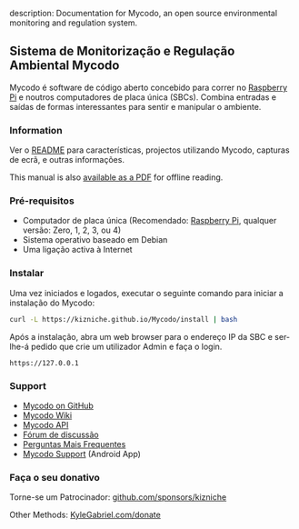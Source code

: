 description: Documentation for Mycodo, an open source environmental monitoring and regulation system.

## Sistema de Monitorização e Regulação Ambiental Mycodo

Mycodo é software de código aberto concebido para correr no [Raspberry Pi](https://en.wikipedia.org/wiki/Raspberry_Pi) e noutros computadores de placa única (SBCs). Combina entradas e saídas de formas interessantes para sentir e manipular o ambiente.

### Information

Ver o [README](https://github.com/kizniche/Mycodo#uses) para características, projectos utilizando Mycodo, capturas de ecrã, e outras informações.

This manual is also [available as a PDF](https://kizniche.github.io/Mycodo/mycodo-manual.pdf) for offline reading.

### Pré-requisitos

*   Computador de placa única (Recomendado: [Raspberry Pi](https://www.raspberrypi.org/), qualquer versão: Zero, 1, 2, 3, ou 4)
*   Sistema operativo baseado em Debian
*   Uma ligação activa à Internet

### Instalar

Uma vez iniciados e logados, executar o seguinte comando para iniciar a instalação do Mycodo:

```bash
curl -L https://kizniche.github.io/Mycodo/install | bash
```

Após a instalação, abra um web browser para o endereço IP da SBC e ser-lhe-á pedido que crie um utilizador Admin e faça o login.

```
https://127.0.0.1
```

### Support

*   [Mycodo on GitHub](https://github.com/kizniche/Mycodo)
*   [Mycodo Wiki](https://github.com/kizniche/Mycodo/wiki)
*   [Mycodo API](https://kizniche.github.io/Mycodo/mycodo-api.html)
*   [Fórum de discussão](https://forum.radicaldiy.com)
*   [Perguntas Mais Frequentes](https://forum.radicaldiy.com/docs?category=23&tags=mycodo)
*   [Mycodo Support](https://play.google.com/store/apps/details?id=com.mycodo.mycododocs) (Android App)

### Faça o seu donativo

Torne-se um Patrocinador: [github.com/sponsors/kizniche](https://github.com/sponsors/kizniche)

Other Methods: [KyleGabriel.com/donate](https://kylegabriel.com/donate)
